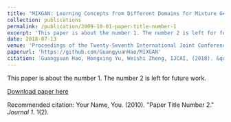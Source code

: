 ```yaml
---
title: "MIXGAN: Learning Concepts from Different Domains for Mixture Generation"
collection: publications
permalink: /publication/2009-10-01-paper-title-number-1
excerpt: 'This paper is about the number 1. The number 2 is left for future work.'
date: 2018-07-13
venue: 'Proceedings of the Twenty-Seventh International Joint Conference on Artificial Intelligence'
paperurl: 'https://github.com/GuangyuanHao/MIXGAN'
citation: 'Guangyuan Hao, Hongxing Yu, Weishi Zheng, IJCAI, (2018). &quot;Paper Title Number 2.&quot; <i>Journal 1</i>. 1(2).'
---
```

This paper is about the number 1. The number 2 is left for future work.

[Download paper here](https://www.ijcai.org/proceedings/2018/0306.pdf)

Recommended citation: Your Name, You. (2010). "Paper Title Number 2." <i>Journal 1</i>. 1(2).
